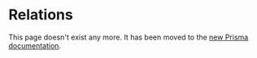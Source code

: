 # Relations

This page doesn't exist any more. It has been moved to the [new Prisma documentation](https://www.prisma.io/docs/reference/tools-and-interfaces/prisma-schema/relations).